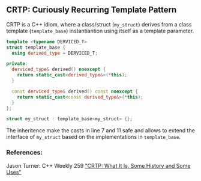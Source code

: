 ## CRTP: Curiously Recurring Template Pattern

CRTP is a C++ idiom, where a class/struct (`my_struct`) derives from a class 
template (`template_base`) instantiantion using itself as a template parameter.

```cpp
template <typename DERVICED_T>
struct template_base {
  using derived_type = DERVICED_T;

private:
  derviced_type& derived() noexcept {
    return static_cast<derived_type&>(*this);
  }

  const derviced_type& derived() const noexcept {
    return static_cast<const derived_type&>(*this);
  }
};

struct my_struct : template_base<my_struct> {};
```

The inheritence make the casts in line 7 and 11 safe and allows to extend 
the interface of `my_struct` based on the implementations in `template_base`.

### References:

Jason Turner: C++ Weekly 259 ["CRTP: What It Is, Some History and Some Uses"](https://youtu.be/ZQ-8laAr9Dg)
